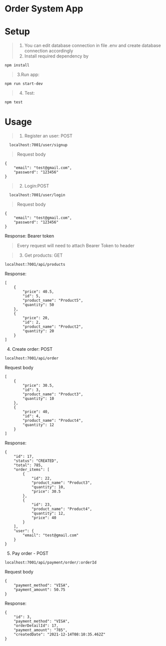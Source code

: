 # Order System App

# Setup

> 1. You can edit database connection in file .env and create database connection accordingly
> 2. Install required dependency by

```
npm install
```

> 3.Run app:

```
npm run start-dev
```

> 4. Test:

```
npm test
```

# Usage

> 1. Register an user: POST

```
  localhost:7001/user/signup
```

> Request body

```
{
	"email": "test@gmail.com",
	"password": "123456"
}
```

> 2. Login:POST

```
  localhost:7001/user/login
```

> Request body

```
{
	"email": "test@gmail.com",
	"password": "123456"
}
```

Response: Bearer token

> Every request will need to attach Bearer Token to header

> 3. Get products: GET

```
localhost:7001/api/products
```

Response:

```
[
    {
        "price": 40.5,
        "id": 5,
        "product_name": "Product5",
        "quantity": 50
    },
    {
        "price": 20,
        "id": 2,
        "product_name": "Product2",
        "quantity": 20
    }
]
```

4. Create order: POST

```
localhost:7001/api/order
```

Request body

```
[
    {
        "price": 30.5,
        "id": 3,
        "product_name": "Product3",
        "quantity": 10
    },
    {
        "price": 40,
        "id": 4,
        "product_name": "Product4",
        "quantity": 12
    }
]
```

Response:

```
{
    "id": 17,
    "status": "CREATED",
    "total": 785,
    "order_items": [
        {
            "id": 22,
            "product_name": "Product3",
            "quantity": 10,
            "price": 30.5
        },
        {
            "id": 23,
            "product_name": "Product4",
            "quantity": 12,
            "price": 40
        }
    ],
    "user": {
        "email": "test@gmail.com"
    }
}
```

5. Pay order - POST

```
localhost:7001/api/payment/order/:orderId
```

Request body

```
{
	"payment_method": "VISA",
	"payment_amount": 50.75
}
```

Response:

```
{
    "id": 3,
    "payment_method": "VISA",
    "orderDetailId": 17,
    "payment_amount": "785",
    "createdDate": "2021-12-14T08:10:35.462Z"
}
```
